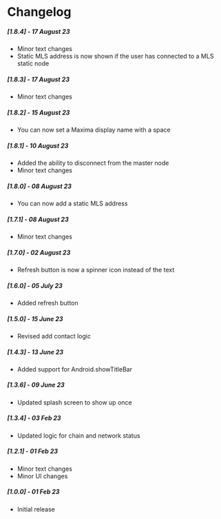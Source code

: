 # Changelog

##### [1.8.4] - 17 August 23

- Minor text changes
- Static MLS address is now shown if the user has connected to a MLS static node

##### [1.8.3] - 17 August 23

- Minor text changes

##### [1.8.2] - 15 August 23

- You can now set a Maxima display name with a space

##### [1.8.1] - 10 August 23

- Added the ability to disconnect from the master node
- Minor text changes

##### [1.8.0] - 08 August 23

- You can now add a static MLS address

##### [1.7.1] - 08 August 23

- Minor text changes

##### [1.7.0] - 02 August 23

- Refresh button is now a spinner icon instead of the text

##### [1.6.0] - 05 July 23

- Added refresh button

##### [1.5.0] - 15 June 23

- Revised add contact logic

##### [1.4.3] - 13 June 23

- Added support for Android.showTitleBar

##### [1.3.6] - 09 June 23

- Updated splash screen to show up once

##### [1.3.4] - 03 Feb 23

- Updated logic for chain and network status

##### [1.2.1] - 01 Feb 23

- Minor text changes
- Minor UI changes

##### [1.0.0] - 01 Feb 23

- Initial release
